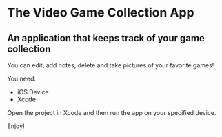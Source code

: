 
The Video Game Collection App
=========================

An application that keeps track of your game collection
------------------

You can edit, add notes, delete and take pictures of your favorite games!

You need:

  * iOS Device
  * Xcode

Open the project in Xcode and then run the app on your specified device. 

Enjoy!
